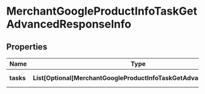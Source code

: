 # MerchantGoogleProductInfoTaskGetAdvancedResponseInfo


## Properties

| Name | Type | Description | Notes |
|------------ | ------------- | ------------- | -------------|
**tasks** | **List[Optional[MerchantGoogleProductInfoTaskGetAdvancedTaskInfo]]** | array of tasks |[optional]|